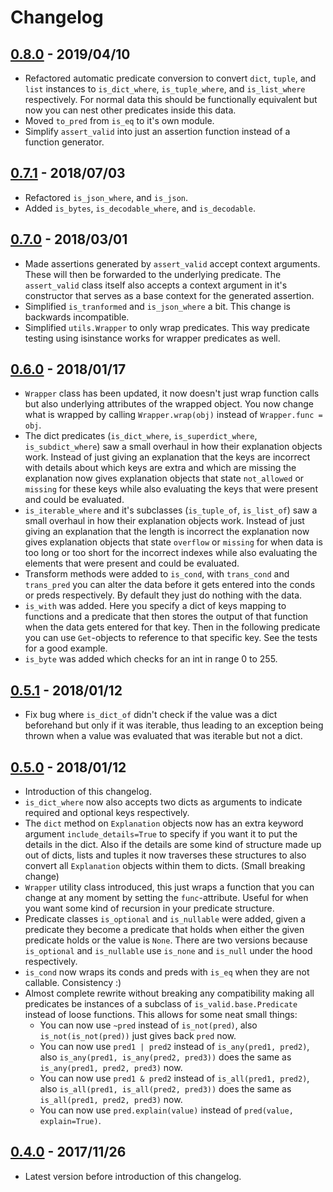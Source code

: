# Changelog

## [0.8.0](https://pypi.pthon.org/pypi/is-valid/0.8.0) - 2019/04/10
- Refactored automatic predicate conversion to convert `dict`, `tuple`, and
`list` instances to `is_dict_where`, `is_tuple_where`, and `is_list_where`
respectively. For normal data this should be functionally equivalent but now
you can nest other predicates inside this data.
- Moved `to_pred` from `is_eq` to it's own module.
- Simplify `assert_valid` into just an assertion function instead of a function
generator.

## [0.7.1](https://pypi.python.org/pypi/is-valid/0.7.1) - 2018/07/03
- Refactored `is_json_where`, and `is_json`.
- Added `is_bytes`, `is_decodable_where`, and `is_decodable`.

## [0.7.0](https://pypi.python.org/pypi/is-valid/0.7.0) - 2018/03/01
- Made assertions generated by `assert_valid` accept context arguments. These
will then be forwarded to the underlying predicate. The `assert_valid` class
itself also accepts a context argument in it's constructor that serves as a
base context for the generated assertion.
- Simplified `is_tranformed` and `is_json_where` a bit. This change is
backwards incompatible.
- Simplified `utils.Wrapper` to only wrap predicates. This way predicate
testing using isinstance works for wrapper predicates as well.

## [0.6.0](https://pypi.python.org/pypi/is-valid/0.6.0) - 2018/01/17
- `Wrapper` class has been updated, it now doesn't just wrap function calls but
also underlying attributes of the wrapped object. You now change what is
wrapped by calling `Wrapper.wrap(obj)` instead of `Wrapper.func = obj`.
- The dict predicates (`is_dict_where`, `is_superdict_where`,
`is_subdict_where`) saw a small overhaul in how their explanation objects work.
Instead of just giving an explanation that the keys are incorrect with details
about which keys are extra and which are missing the explanation now gives
explanation objects that state `not_allowed` or `missing` for these keys
while also evaluating the keys that were present and could be evaluated.
- `is_iterable_where` and it's subclasses (`is_tuple_of`, `is_list_of`) saw a
small overhaul in how their explanation objects work. Instead of just giving an
explanation that the length is incorrect the explanation now gives explanation
objects that state `overflow` or `missing` for when data is too long or too
short for the incorrect indexes while also evaluating the elements that were
present and could be evaluated.
- Transform methods were added to `is_cond`, with `trans_cond` and `trans_pred`
you can alter the data before it gets entered into the conds or preds
respectively. By default they just do nothing with the data.
- `is_with` was added. Here you specify a dict of keys mapping to functions and
a predicate that then stores the output of that function when the data gets
entered for that key. Then in the following predicate you can use `Get`-objects
to reference to that specific key. See the tests for a good example.
- `is_byte` was added which checks for an int in range 0 to 255.

## [0.5.1](https://pypi.python.org/pypi/is-valid/0.5.1) - 2018/01/12
- Fix bug where `is_dict_of` didn't check if the value was a dict beforehand
but only if it was iterable, thus leading to an exception being thrown when a
value was evaluated that was iterable but not a dict.

## [0.5.0](https://pypi.python.org/pypi/is-valid/0.5.0) - 2018/01/12
- Introduction of this changelog.
- `is_dict_where` now also accepts two dicts as arguments to indicate
required and optional keys respectively.
- The `dict` method on `Explanation` objects now has an extra keyword argument
`include_details=True` to specify if you want it to put the details in the
dict. Also if the details are some kind of structure made up out of dicts,
lists and tuples it now traverses these structures to also convert all
`Explanation` objects within them to dicts. (Small breaking change)
- `Wrapper` utility class introduced, this just wraps a function that you can
change at any moment by setting the `func`-attribute. Useful for when you want
some kind of recursion in your predicate structure.
- Predicate classes `is_optional` and `is_nullable` were added, given a
predicate they become a predicate that holds when either the given predicate
holds or the value is `None`. There are two versions because `is_optional` and
`is_nullable` use `is_none` and `is_null` under the hood respectively.
- `is_cond` now wraps its conds and preds with `is_eq` when they are not
callable. Consistency :)
- Almost complete rewrite without breaking any compatibility making all
predicates be instances of a subclass of `is_valid.base.Predicate` instead of
loose functions. This allows for some neat small things:
    - You can now use `~pred` instead of `is_not(pred)`, also
    `is_not(is_not(pred))` just gives back `pred` now.
    - You can now use `pred1 | pred2` instead of `is_any(pred1, pred2)`, also
    `is_any(pred1, is_any(pred2, pred3))` does the same as
    `is_any(pred1, pred2, pred3)` now.
    - You can now use `pred1 & pred2` instead of `is_all(pred1, pred2)`, also
    `is_all(pred1, is_all(pred2, pred3))` does the same as
    `is_all(pred1, pred2, pred3)` now.
    - You can now use `pred.explain(value)` instead of
    `pred(value, explain=True)`.

## [0.4.0](https://pypi.python.org/pypi/is-valid/0.4.0) - 2017/11/26
- Latest version before introduction of this changelog.

